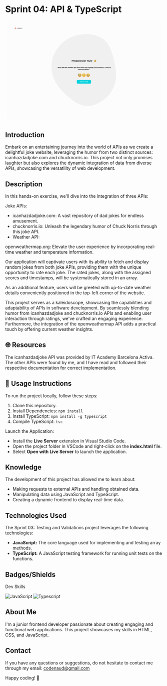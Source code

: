 # Sprint 04: API & TypeScript

[![IT Academy](img/git-screenshot.png)](https://codenaud.github.io/sprint-04/)

## Introduction

Embark on an entertaining journey into the world of APIs as we create a delightful joke website, leveraging the humor from two distinct sources: icanhazdadjoke.com and chucknorris.io. This project not only promises laughter but also explores the dynamic integration of data from diverse APIs, showcasing the versatility of web development.

## Description

In this hands-on exercise, we'll dive into the integration of three APIs:

Joke APIs:

- icanhazdadjoke.com: A vast repository of dad jokes for endless amusement.
- chucknorris.io: Unleash the legendary humor of Chuck Norris through this joke API.
- Weather API:

openweathermap.org: Elevate the user experience by incorporating real-time weather and temperature information.

Our application will captivate users with its ability to fetch and display random jokes from both joke APIs, providing them with the unique opportunity to rate each joke. The rated jokes, along with the assigned scores and timestamps, will be systematically stored in an array.

As an additional feature, users will be greeted with up-to-date weather details conveniently positioned in the top-left corner of the website.

This project serves as a kaleidoscope, showcasing the capabilities and adaptability of APIs in software development. By seamlessly blending humor from icanhazdadjoke and chucknorris.io APIs and enabling user interaction through ratings, we've crafted an engaging experience. Furthermore, the integration of the openweathermap API adds a practical touch by offering current weather insights.

## 🌐 Resources

The icanhazdadjoke API was provided by IT Academy Barcelona Activa. The other APIs were found by me, and I have read and followed their respective documentation for correct implementation.

## 🚦 Usage Instructions

To run the project locally, follow these steps:

1. Clone this repository.
2. Install Dependencies: `npm install`
3. Install TypeScript: `npm install -g typescript`
4. Compile TypeScript: `tsc`

Launch the Application:

- Install the **Live Server** extension in Visual Studio Code.
- Open the project folder in VSCode and right-click on the **index.html** file.
- Select **Open with Live Server** to launch the application.

## Knowledge

The development of this project has allowed me to learn about:

- Making requests to external APIs and handling obtained data.
- Manipulating data using JavaScript and TypeScript.
- Creating a dynamic frontend to display real-time data.

## Technologies Used

The Sprint 03: Testing and Validations project leverages the following technologies:

- **JavaScript:** The core language used for implementing and testing array methods.
- **TypeScript:** A JavaScript testing framework for running unit tests on the functions.

## Badges/Shields

Dev Skills

![JavaScript](https://img.shields.io/badge/JavaScript-F7DF1E?style=for-the-badge&logo=javascript&logoColor=black)
![Typescript](https://img.shields.io/badge/TypeScript-007ACC?style=for-the-badge&logo=typescript&logoColor=white)

## About Me

I'm a junior frontend developer passionate about creating engaging and functional web applications. This project showcases my skills in HTML, CSS, and JavaScript.

## Contact

If you have any questions or suggestions, do not hesitate to contact me through my email: [codenaud@gmail.com](mailto:codenaud@gmail.com)

Happy coding! 🚀
